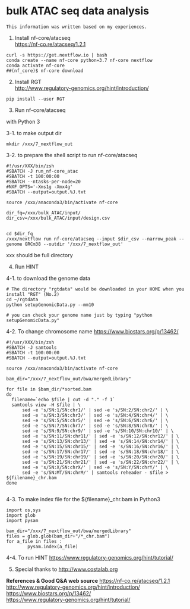 # bulk ATAC seq data analysis 


	This information was written based on my experiences.   


1. Install nf-core/atacseq<br>
https://nf-co.re/atacseq/1.2.1

```
curl -s https://get.nextflow.io | bash
conda create --name nf-core python=3.7 nf-core nextflow
conda activate nf-core
##(nf_core)$ nf-core download
```


2. Install RGT<br> 
http://www.regulatory-genomics.org/hint/introduction/

```
pip install --user RGT
```


3. Run nf-core/atacseq

with Python 3

3-1. to make output dir
```
mkdir /xxx/7_nextflow_out
```

3-2. to prepare the shell script to run nf-core/atacseq

```
#!/usr/XXX/bin/zsh
#SBATCH -J run_nf-core_atac
#SBATCH -t 100:00:00
#SBATCH --ntasks-per-node=20
#NXF_OPTS='-Xms1g -Xmx4g'
#SBATCH --output=output.%J.txt

source /xxx/anaconda3/bin/activate nf-core

dir_fq=/xxx/bulk_ATAC/input/
dir_csv=/xxx/bulk_ATAC/input/design.csv


cd $dir_fq
/xxx/nextflow run nf-core/atacseq --input $dir_csv --narrow_peak --genome GRCm38 --outdir '/xxx/7_nextflow_out'

```

xxx should be full directory 


4. Run HINT


4-1. to download the genome data 

```
# The directory "rgtdata" would be downloaded in your HOME when you install "RGT" (No.2)
cd ~/rgtdata
python setupGenomicData.py --mm10

# you can check your genome name just by typing "python setupGenomicData.py"

```


4-2. To change chromosome name 
https://www.biostars.org/p/13462/

```
#!/usr/XXX/bin/zsh
#SBATCH -J samtools
#SBATCH -t 100:00:00
#SBATCH --output=output.%J.txt

source /xxx/anaconda3/bin/activate nf-core

bam_dir="/xxx/7_nextflow_out/bwa/mergedLibrary"

for file in $bam_dir/*sorted.bam
do
  filename=`echo $file | cut -d "." -f 1`
  samtools view -H $file | \
      sed -e 's/SN:1/SN:chr1/' | sed -e 's/SN:2/SN:chr2/' | \
      sed -e 's/SN:3/SN:chr3/' | sed -e 's/SN:4/SN:chr4/' | \
      sed -e 's/SN:5/SN:chr5/' | sed -e 's/SN:6/SN:chr6/' | \
      sed -e 's/SN:7/SN:chr7/' | sed -e 's/SN:8/SN:chr8/' | \
      sed -e 's/SN:9/SN:chr9/' | sed -e 's/SN:10/SN:chr10/' | \
      sed -e 's/SN:11/SN:chr11/' | sed -e 's/SN:12/SN:chr12/' | \
      sed -e 's/SN:13/SN:chr13/' | sed -e 's/SN:14/SN:chr14/' | \
      sed -e 's/SN:15/SN:chr15/' | sed -e 's/SN:16/SN:chr16/' | \
      sed -e 's/SN:17/SN:chr17/' | sed -e 's/SN:18/SN:chr18/' | \
      sed -e 's/SN:19/SN:chr19/' | sed -e 's/SN:20/SN:chr20/' | \
      sed -e 's/SN:21/SN:chr21/' | sed -e 's/SN:22/SN:chr22/' | \
      sed -e 's/SN:X/SN:chrX/' | sed -e 's/SN:Y/SN:chrY/' | \
      sed -e 's/SN:MT/SN:chrM/' | samtools reheader - $file > ${filename}_chr.bam
done


``` 


4-3. To make index file for the ${filename}_chr.bam
in Python3

```
import os,sys
import glob
import pysam

bam_dir="/xxx/7_nextflow_out/bwa/mergedLibrary"
files = glob.glob(bam_dir+"/*_chr.bam")
for a_file in files :
        pysam.index(a_file)

```


4-4. To run HINT
https://www.regulatory-genomics.org/hint/tutorial/



5. Special thanks to 
http://www.costalab.org



**References & Good Q&A web source**
https://nf-co.re/atacseq/1.2.1<br>
http://www.regulatory-genomics.org/hint/introduction/<br>
https://www.biostars.org/p/13462/<br>
https://www.regulatory-genomics.org/hint/tutorial/<br>

